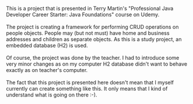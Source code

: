This is a project that is presented in Terry Martin's "Professional Java Developer Career Starter: Java Foundations" course on Udemy. <br><br>
The project is creating a framework for performing CRUD operations on people objects. People may (but not must) have home and business addresses and children as separate objects.
As this is a study project, an embedded database (H2) is used.  <br><br>
Of course, the project was done by the teacher. I had to introduce some very minor changes as on my computer H2 database didn't want to behave exactly as on teacher's computer.  <br><br>
The fact that this project is presented here doesn't mean that I myself currently can create something like this. It only means that I kind of understand what is going on there :-).
